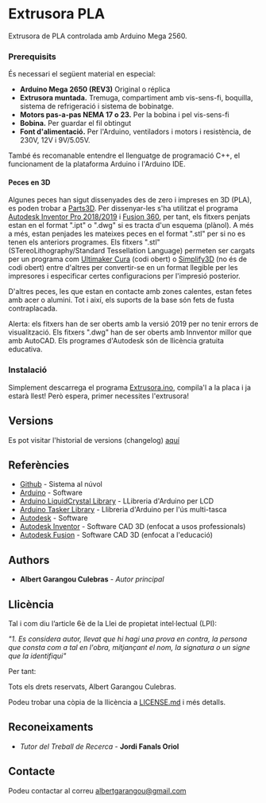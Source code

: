 # Extrusora PLA

Extrusora de PLA controlada amb Arduino Mega 2560.

### Prerequisits

És necessari el següent material en especial:
* **Arduino Mega 2650 (REV3)** Original o réplica
* **Extrusora muntada.** Tremuga, compartiment amb vis-sens-fi, boquilla, sistema de refrigeració i sistema de bobinatge.
* **Motors pas-a-pas NEMA 17 o 23.** Per la bobina i pel vis-sens-fi
* **Bobina.** Per guardar el fil obtingut
* **Font d'alimentació.** Per l'Arduino, ventiladors i motors i resistència, de 230V, 12V i 9V/5.05V.

També és recomanable entendre el llenguatge de programació C++, el funcionament de la plataforma Arduino i l'Arduino IDE.

#### Peces en 3D

 Algunes peces han sigut dissenyades des de zero i impreses en 3D (PLA), es poden trobar a [Parts3D](/Parts3D). Per dissenyar-les s'ha utilitzat el programa [Autodesk Inventor Pro 2018/2019](https://www.autodesk.com/products/inventor/overview) i [Fusion 360](https://www.autodesk.com/products/fusion-360/overview), per tant, els fitxers penjats estan en el format ".ipt" o ".dwg" si es tracta d'un esquema (plànol). A més a més, estan penjades les mateixes peces en el format ".stl" per si no es tenen els anteriors programes. Els fitxers ".stl" (STereoLithography/Standard Tessellation Language) permeten ser cargats per un programa com [Ultimaker Cura](https://ultimaker.com/en/products/ultimaker-cura-software) (codi obert) o [Simplify3D](https://www.simplify3d.com/) (no és de codi obert) entre d'altres per convertir-se en un format llegible per les impresores i especificar certes configuracions per l'impresió posterior.
 
 D'altres peces, les que estan en contacte amb zones calentes, estan fetes amb acer o alumini. Tot i així, els suports de la base són fets de fusta contraplacada.

Alerta: els fitxers han de ser oberts amb la versió 2019 per no tenir errors de visualització. Els fitxers ".dwg" han de ser oberts amb Innventor millor que amb AutoCAD. Els programes d'Autodesk són de llicència gratuita educativa.

### Instalació

Simplement descarrega el programa [Extrusora.ino](/Program/Extrusora/Extrusora.ino), compila'l a la placa i ja estarà llest!
Però espera, primer necessites l'extrusora!

##  Versions

Es pot visitar l'historial de versions (changelog) [aquí](Changelog.md)

## Referències

* [Github](https://github.com/bertugarangou/ExtrusoraPLA/) - Sistema al núvol
* [Arduino](https://www.arduino.cc/) - Software
* [Arduino LiquidCrystal Library](https://www.arduino.cc/en/Reference/LiquidCrystal) - LLibreria d'Arduino per LCD
* [Arduino Tasker Library](https://github.com/joysfera/arduino-tasker) - Llibreria d'Arduino per l'ús multi-tasca
* [Autodesk](https://www.autodesk.com/) - Software
* [Autodesk Inventor](https://www.autodesk.com/products/inventor/overview) - Software CAD 3D (enfocat a usos professionals)
* [Autodesk Fusion](https://www.autodesk.com/products/fusion-360/overview) - Software CAD 3D (enfocat a l'educació)


## Authors

* **Albert Garangou Culebras** - *Autor principal*

## Llicència

Tal i com diu l’article 6è de la Llei de propietat intel·lectual (LPI):

*"1. Es considera autor, llevat que hi hagi una prova en contra, la persona que consta com a tal en l'obra, mitjançant el nom, la signatura o un signe que la identifiqui"*

Per tant:

Tots els drets reservats, Albert Garangou Culebras.

Podeu trobar una còpia de la llicència a [LICENSE.md](LICENSE.md) i més detalls.

## Reconeixaments

* *Tutor del Treball de Recerca* - **Jordi Fanals Oriol**

## Contacte

Podeu contactar al correu [albertgarangou@gmail.com](mailto:albertgarangou@gmail.com)
